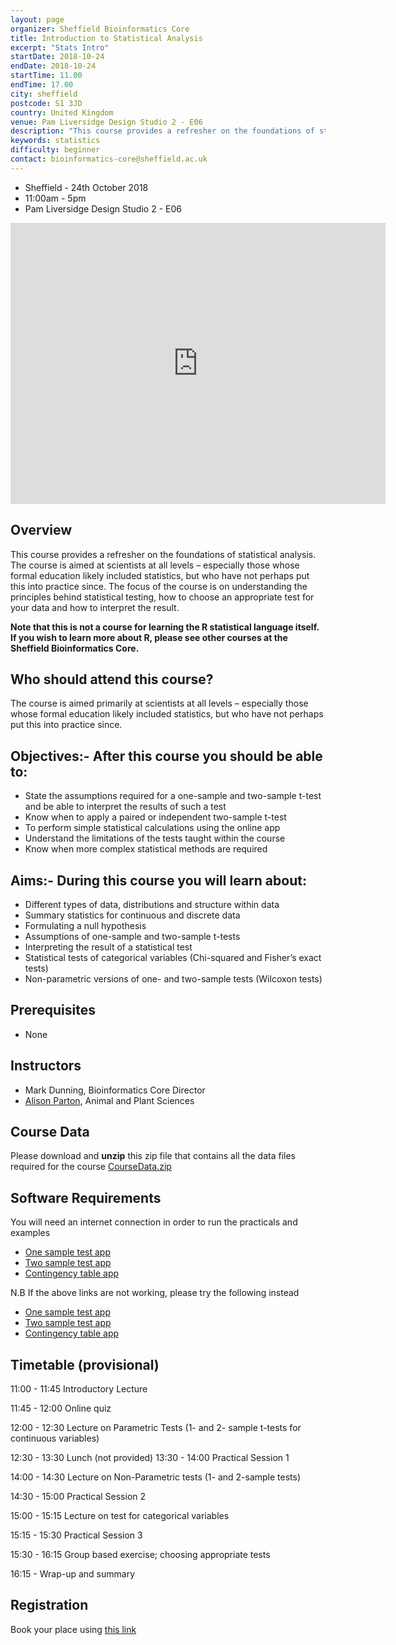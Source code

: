 ```yaml
---
layout: page
organizer: Sheffield Bioinformatics Core
title: Introduction to Statistical Analysis
excerpt: "Stats Intro"
startDate: 2018-10-24
endDate: 2018-10-24
startTime: 11.00
endTime: 17.00
city: sheffield
postcode: S1 3JD
country: United Kingdom
venue: Pam Liversidge Design Studio 2 - E06
description: "This course provides a refresher on the foundations of statistical analysis. Practicals are conducted using the ‘Shiny’ package; which provides an accessible interface to the R statistical language. Note that this is not a course for learning about the R statistical language itself. If you wish to learn more about R, please see other courses at the Sheffield Bioinformatics Core."
keywords: statistics
difficulty: beginner
contact: bioinformatics-core@sheffield.ac.uk
---
```


- Sheffield - 24th October 2018
- 11:00am - 5pm
- Pam Liversidge Design Studio 2 - E06

<iframe src="https://www.google.com/maps/embed?pb=!1m14!1m8!1m3!1d9519.181464571486!2d-1.4777067!3d53.3827108!3m2!1i1024!2i768!4f13.1!3m3!1m2!1s0x0%3A0x60e5580cdf19b137!2sPam+Liversidge+Building!5e0!3m2!1sen!2suk!4v1510862811609" width="600" height="450" frameborder="0" style="border:0" allowfullscreen></iframe>

## Overview
This course provides a refresher on the foundations of statistical analysis. The course is aimed at scientists at all levels – especially those whose formal education likely included statistics, but who have not perhaps put this into practice since. The focus of the course is on understanding the principles behind statistical testing, how to choose an appropriate test for your data and how to interpret the result.

**Note that this is not a course for learning the R statistical language itself. If you wish to learn more about R, please see other courses at the Sheffield Bioinformatics Core.**

## Who should attend this course?

The course is aimed primarily at scientists at all levels – especially those whose formal education likely included statistics, but who have not perhaps put this into practice since. 

## Objectives:- After this course you should be able to:

- State the assumptions required for a one-sample and two-sample t-test and be able to interpret the results of such a test
- Know when to apply a paired or independent two-sample t-test
- To perform simple statistical calculations using the online app
- Understand the limitations of the tests taught within the course
- Know when more complex statistical methods are required


## Aims:- During this course you will learn about:

- Different types of data, distributions and structure within data
- Summary statistics for continuous and discrete data
- Formulating a null hypothesis
- Assumptions of one-sample and two-sample t-tests
- Interpreting the result of a statistical test
- Statistical tests of categorical variables (Chi-squared and Fisher’s exact tests)
- Non-parametric versions of one- and two-sample tests (Wilcoxon tests)



## Prerequisites

- None

## Instructors

- Mark Dunning, Bioinformatics Core Director
- [Alison Parton](https://sites.google.com/sheffield.ac.uk/alison-parton/home), Animal and Plant Sciences

## Course Data

Please download and **unzip** this zip file that contains all the data files required for the course [CourseData.zip](https://rawgit.com/sheffield-bioinformatics-core/IntroductionToStats/master/CourseData.zip)

## Software Requirements

You will need an internet connection in order to run the practicals and examples

- [One sample test app](https://markdunning.shinyapps.io/OneSampleTest)
- [Two sample test app](https://markdunning.shinyapps.io/TwoSampleTest/)
- [Contingency table app](https://markdunning.shinyapps.io/contingency-table)

N.B If the above links are not working, please try the following instead

- [One sample test app](https://bioinformatics.cruk.cam.ac.uk/apps/stats/OneSampleTest/)
- [Two sample test app](https://bioinformatics.cruk.cam.ac.uk/apps/stats/TwoSampleTest/)
- [Contingency table app](https://bioinformatics.cruk.cam.ac.uk/apps/stats/contingency-table)


## Timetable (provisional)

11:00 - 11:45 Introductory Lecture
<!--http://sbc.shef.ac.uk/IntroductionToStats/lectures/1_intro#1-->
11:45 - 12:00 Online quiz
<!--https://docs.google.com/forms/d/e/1FAIpQLSdjJsxP9u5U0SGXAkTuQSsFecMrtfvf0m0GgWMKDq5bfLEYTA/viewform-->
12:00 - 12:30 Lecture on Parametric Tests (1- and 2- sample t-tests for continuous variables)
<!--(http://sbc.shef.ac.uk/IntroductionToStats/lectures/2_t_tests#1)-->
12:30 - 13:30 Lunch (not provided)
13:30 - 14:00 Practical Session 1
<!--http://sbc.shef.ac.uk/IntroductionToStats/practical#parametric-tests-->
14:00 - 14:30 Lecture on Non-Parametric tests (1- and 2-sample tests)
<!--(http://sbc.shef.ac.uk/IntroductionToStats/lectures/3_non_parametric)-->
14:30 - 15:00 Practical Session 2
<!--http://sbc.shef.ac.uk/IntroductionToStats/practical#non-parametric-tests-->
15:00 - 15:15 Lecture on test for categorical variables
<!--http://sbc.shef.ac.uk/IntroductionToStats/lectures/4_categorical#1-->
15:15 - 15:30 Practical Session 3
<!--http://sbc.shef.ac.uk/IntroductionToStats/practical#tests-for-categorical-variables-->
15:30 - 16:15 Group based exercise; choosing appropriate tests
<!--http://sbc.shef.ac.uk/IntroductionToStats/practical#small-group-exercise-choosing-a-test-->
16:15 - Wrap-up and summary



## Registration 

Book your place using [this link](https://onlineshop.shef.ac.uk/conferences-and-events/faculty-of-medicine-dentistry-and-health/neuroscience/introduction-to-statistical-analysis)

